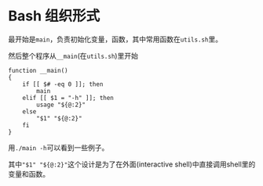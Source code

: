 # Bash 组织形式

最开始是``main``，负责初始化变量，函数，其中常用函数在``utils.sh``里。

然后整个程序从``__main``(在``utils.sh``)里开始

    function __main()
    {
        if [[ $# -eq 0 ]]; then
            main
        elif [[ $1 = "-h" ]]; then
            usage "${@:2}"
        else
            "$1" "${@:2}"
        fi
    }

用``./main -h``可以看到一些例子。

其中``"$1" "${@:2}"``这个设计是为了在外面(interactive shell)中直接调用shell里的变量和函数。